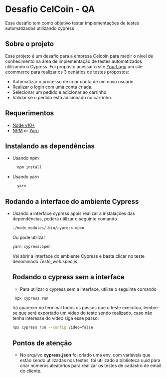 <h1 aling="center">Desafio CelCoin - QA</h1>

<p>Esse desafio tem como objetivo testar implementações de testes automatizados utilizando cypress</p>

## Sobre o projeto
Esse projeto é um desafio para a empresa Celcoin para medir o nível de conhecimento na área de implementação de testes automatizados utilizando o Cypress.
Foi proposto acessar o site [YourLogo](http://automationpractice.com/index.php) um site ecommerce para realizar os 3 cenários de testes propostos:
- Automatizar o processo de criar conta de um novo usuário.
- Realizar o login com uma conta criada.
- Selecionar um pedido e adicionar ao carrinho.
- Validar se o pedido está adicionado no carrinho.

## Requerimentos
- [Node v10+](https://nodejs.org/en/docs/)
- [NPM](https://www.npmjs.com/) or [Yarn](https://classic.yarnpkg.com/en/docs/)


## Instalando as dependências
- Usando npm
  ```bash
    npm install
  ```
- Usando yarn
  ```bash
    yarn
  ```

## Rodando a interface do ambiente Cypress
- Usando a interface cypress
  apois realizar a instalações das dependências, poderá utilizar o seguinte comando
  ```bash
  ./node_modules/.bin/cypress open
  ``` 
  Ou pode utilizar
  ```bash
  yarn cypress:open
  ```
  Vai abrir a interface do ambiente Cypress e basta clicar no teste denominado <i>Teste_web.spec.js</i>

  ## Rodando o cypress sem a interface
  - Para utilizar o cypress sem a interface, utilize o seguinte comando
  ```bash
   npx cypress run
   ```
   Irá aparecer no terminal todos os passos que o teste executou, lembre-se que será exportado um vídeo do teste sendo realizado, caso não tenha interesse do vídeo siga esse passo:
   ```bash
   npx cypress run --config video=false
   ```

  ## Pontos de atenção
  - No arquivo <b>cypress.json</b> foi criado uma env, com variáveis que estão sendo utilizadas nos testes, foi utilizado a biblioteca uuid para criar números aleatórios para realizar os testes de cadastro de email do cliente.
  